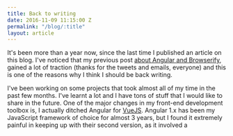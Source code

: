 ```yaml
---
title: Back to writing
date: 2016-11-09 11:15:00 Z
permalink: "/blog/:title"
layout: article
---
```


It's been more than a year now, since the last time I published an article on this blog. I've noticed that my previous post [about Angular and Browserify](http://omarfouad.com/blog/2015/03/21/advanced-angularjs-structure-with-gulp-node-and-browserify/), gained a lot of traction (thanks for the tweets and emails, everyone) and this is one of the reasons why I think I should be back writing. 

I've been working on some projects that took almost all of my time in the past few months. I've learnt a lot and I have tons of stuff that I would like to share in the future. One of the major changes in my front-end development toolbox is, I actually ditched Angular for [VueJS](http://vuejs.org). Angular 1.x has been my JavaScript framework of choice for almost 3 years, but I found it extremely painful in keeping up with their second version, as it involved a 